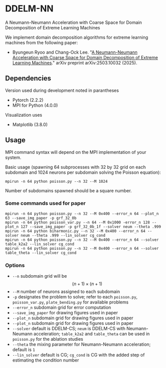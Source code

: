 # DDELM-NN
A Neumann-Neumann Acceleration with Coarse Space for Domain Decomposition of Extreme Learning Machines

We implement domain decomposition algorithms for extreme learning machines from the following paper:

  - Byungeun Ryoo and Chang-Ock Lee. "[A Neumann-Neumann Acceleration with Coarse Space for Domain Decomposition of Extreme Learning Machines](https://arxiv.org/abs/2503.10032)." arXiv preprint arXiv:2503.10032 (2025).

## Dependencies
Version used during development noted in parantheses
  - Pytorch (2.2.2)
  - MPI for Python (4.0.0)

Visualization uses
  - Matplotlib (3.8.0)

## Usage

MPI command syntax will depend on the MPI implementation of your system.

Basic usage (spawning 64 subprocesses with 32 by 32 grid on each subdomain and 1024 neurons per subdomain solving the Poisson equation):
```
mpirun -n 64 python poisson.py --n 32 --M 1024
```

Number of subdomains spawned should be a square number.

### Some commands used for paper
```
mpirun -n 64 python poisson.py --n 32 --M 0x400 --error_n 64 --plot_n 63 --save_img_paper -p grf_32_0b
mpirun -n 64 python poisson_var.py --n 64 --M 0x1000 -error_n 128 --plot_n 127 --save_img_paper -p grf_32_0b_1f --solver neum --theta .999
mpirun -n 64 python biharmonic.py --n 32 --M 0x400 --error_n 64 --solver neum --theta .999 --lin_solver cg_cond
mpirun -n 64 python poisson.py --n 32 --M 0x400 --error_n 64 --solver table_k2a2 --lin_solver cg_cond
mpirun -n 64 python poisson.py --n 32 --M 0x400 --error_n 64 --solver table_theta --lin_solver cg_cond
```

### Options
  - `--n` subdomain grid will be $$(n+1)\times(n+1)$$
  - `--M` number of neurons assigned to each subdomain
  - `-p` designates the problem to solve; refer to each `poisson.py`, `poisson_var.py`, `plate_bending.py` for available problems
  - `--error_n` subdomain grid for error computation
  - `--save_img_paper` for drawing figures used in paper
  - `--plot_n` subdomain grid for drawing figures used in paper
  - `--plot_n` subdomain grid for drawing figures used in paper
  - `--solver` default is DDELM-CS; `neum` is DDELM-CS with Neumann-Neumann acceleration; `table_k2a2` and `table_theta` can be used in `poisson.py` for the ablation studies
  - `--theta` the mixing parameter for Neumann-Neumann acceleration; default is `1`
  - `--lin_solver` default is CG; `cg_cond` is CG with the added step of estimating the condition number
